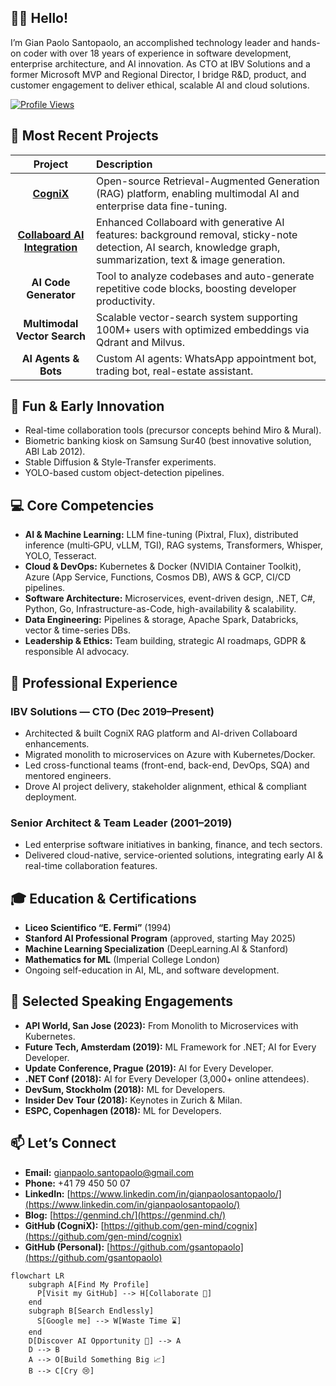 ## 👋🏻 Hello!

I’m Gian Paolo Santopaolo, an accomplished technology leader and hands-on coder with over 18 years of experience in software development, enterprise architecture, and AI innovation. As CTO at IBV Solutions and a former Microsoft MVP and Regional Director, I bridge R\&D, product, and customer engagement to deliver ethical, scalable AI and cloud solutions.

<a href="https://github.com/gsantopaolo">
  <img src="https://komarev.com/ghpvc/?username=gsantopaolo" alt="Profile Views" />
</a>

## 🚀 Most Recent Projects

|                            Project                           | Description                                                                                                                                                     |
| :----------------------------------------------------------: | :-------------------------------------------------------------------------------------------------------------------------------------------------------------- |
|       **[CogniX](https://github.com/gen-mind/cognix)**       | Open-source Retrieval-Augmented Generation (RAG) platform, enabling multimodal AI and enterprise data fine-tuning.                                              |
| **[Collaboard AI Integration](https://www.collaboard.app/)** | Enhanced Collaboard with generative AI features: background removal, sticky-note detection, AI search, knowledge graph, summarization, text & image generation. |
|                     **AI Code Generator**                    | Tool to analyze codebases and auto-generate repetitive code blocks, boosting developer productivity.                                                            |
|                 **Multimodal Vector Search**                 | Scalable vector-search system supporting 100M+ users with optimized embeddings via Qdrant and Milvus.                                                           |
|                     **AI Agents & Bots**                     | Custom AI agents: WhatsApp appointment bot, trading bot, real-estate assistant.                                                                                 |

## 🌟 Fun & Early Innovation

* Real-time collaboration tools (precursor concepts behind Miro & Mural).
* Biometric banking kiosk on Samsung Sur40 (best innovative solution, ABI Lab 2012).
* Stable Diffusion & Style-Transfer experiments.
* YOLO-based custom object-detection pipelines.

## 💻 Core Competencies

* **AI & Machine Learning:** LLM fine-tuning (Pixtral, Flux), distributed inference (multi‑GPU, vLLM, TGI), RAG systems, Transformers, Whisper, YOLO, Tesseract.
* **Cloud & DevOps:** Kubernetes & Docker (NVIDIA Container Toolkit), Azure (App Service, Functions, Cosmos DB), AWS & GCP, CI/CD pipelines.
* **Software Architecture:** Microservices, event-driven design, .NET, C#, Python, Go, Infrastructure-as-Code, high-availability & scalability.
* **Data Engineering:** Pipelines & storage, Apache Spark, Databricks, vector & time-series DBs.
* **Leadership & Ethics:** Team building, strategic AI roadmaps, GDPR & responsible AI advocacy.

## 🏢 Professional Experience

### IBV Solutions — CTO (Dec 2019–Present)

* Architected & built CogniX RAG platform and AI-driven Collaboard enhancements.
* Migrated monolith to microservices on Azure with Kubernetes/Docker.
* Led cross-functional teams (front-end, back-end, DevOps, SQA) and mentored engineers.
* Drove AI project delivery, stakeholder alignment, ethical & compliant deployment.

### Senior Architect & Team Leader (2001–2019)

* Led enterprise software initiatives in banking, finance, and tech sectors.
* Delivered cloud-native, service-oriented solutions, integrating early AI & real-time collaboration features.

## 🎓 Education & Certifications

* **Liceo Scientifico “E. Fermi”** (1994)
* **Stanford AI Professional Program** (approved, starting May 2025)
* **Machine Learning Specialization** (DeepLearning.AI & Stanford)
* **Mathematics for ML** (Imperial College London)
* Ongoing self-education in AI, ML, and software development.

## 🎤 Selected Speaking Engagements

* **API World, San Jose (2023):** From Monolith to Microservices with Kubernetes.
* **Future Tech, Amsterdam (2019):** ML Framework for .NET; AI for Every Developer.
* **Update Conference, Prague (2019):** AI for Every Developer.
* **.NET Conf (2018):** AI for Every Developer (3,000+ online attendees).
* **DevSum, Stockholm (2018):** ML for Developers.
* **Insider Dev Tour (2018):** Keynotes in Zurich & Milan.
* **ESPC, Copenhagen (2018):** ML for Developers.

## 📫 Let’s Connect

* **Email:** [gianpaolo.santopaolo@gmail.com](mailto:gianpaolo.santopaolo@gmail.com)
* **Phone:** +41 79 450 50 07
* **LinkedIn:** [https://www.linkedin.com/in/gianpaolosantopaolo/](https://www.linkedin.com/in/gianpaolosantopaolo/)
* **Blog:** [https://genmind.ch/](https://genmind.ch/)
* **GitHub (CogniX):** [https://github.com/gen-mind/cognix](https://github.com/gen-mind/cognix)
* **GitHub (Personal):** [https://github.com/gsantopaolo](https://github.com/gsantopaolo)

```mermaid
flowchart LR
    subgraph A[Find My Profile]
      P[Visit my GitHub] --> H[Collaborate 🤝]
    end
    subgraph B[Search Endlessly]
      S[Google me] --> W[Waste Time ⌛]
    end
    D[Discover AI Opportunity 🐛] --> A
    D --> B
    A --> O[Build Something Big 📈]
    B --> C[Cry 😢]
```
